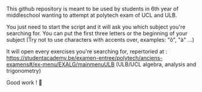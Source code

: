 This github repository is meant to be used by students in 6th year of middleschool wanting to attempt at polytech exam of UCL and ULB. 

You just need to start the script and it will ask you which subject you're searching for. 
You can put the first three letters or the beginning of your subject (Try not to use characters with accents over, examples: "ô", "à" ...)

It will open every exercises you're searching for, repertoried at : 
https://studentacademy.be/examen-entree/polytech/anciens-examens#/ex-menu/EXALG/mainmenuULB (ULB/UCL algebra, analysis and trigonometry)

Good work ! 🗿
